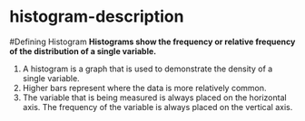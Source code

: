 # histogram-description
#Defining Histogram
**Histograms show the frequency or relative frequency of the distribution of a single variable.**
1. A histogram is a graph that is used to demonstrate the density of a single variable. 
2. Higher bars represent where the data is more relatively common.
3. The variable that is being measured is always placed on the horizontal axis. The frequency of the variable is always placed on the vertical axis. 
